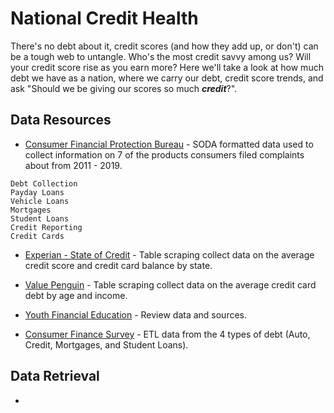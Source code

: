 # National Credit Health

There's no debt about it, credit scores (and how they add up, or don't) can be a tough web to untangle. Who's the most credit savvy among us? Will your credit score rise as you earn more? Here we'll take a look at how much debt we have as a nation, where we carry our debt, credit score trends, and ask "Should we be giving our scores so much **_credit_**?". 


## Data Resources

* [Consumer Financial Protection Bureau](https://data.consumerfinance.gov/dataset/Consumer-Complaints/s6ew-h6mp) - SODA formatted data used to collect information on 7 of the products consumers filed complaints about from 2011 - 2019. 
```
Debt Collection
Payday Loans
Vehicle Loans
Mortgages
Student Loans
Credit Reporting
Credit Cards
````

* [Experian - State of Credit](https://www.experian.com/blogs/ask-experian/state-of-credit/) -  Table scraping collect data on the average credit score and credit card balance by state.

* [Value Penguin](https://www.valuepenguin.com/average-credit-card-debt) - Table scraping collect data on the average credit card debt by age and income. 

* [Youth Financial Education](https://files.consumerfinance.gov/f/documents/cfpb_youth-financial-education_lit-review.pdf) - Review data and sources.

* [Consumer Finance Survey](https://www.federalreserve.gov/econres/scfindex.htm) - ETL data from the 4 types of debt (Auto, Credit, Mortgages, and Student Loans). 


## Data Retrieval 

* 
